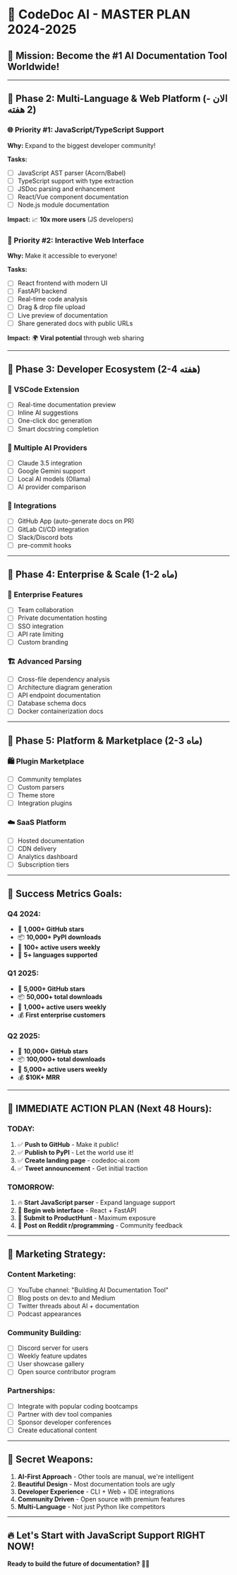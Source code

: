 # 🚀 CodeDoc AI - MASTER PLAN 2024-2025

## 🎯 **Mission: Become the #1 AI Documentation Tool Worldwide!**

---

## 📅 **Phase 2: Multi-Language & Web Platform** (الان - 2 هفته)

### **🌐 Priority #1: JavaScript/TypeScript Support**
**Why:** Expand to the biggest developer community!

**Tasks:**
- [ ] JavaScript AST parser (Acorn/Babel)
- [ ] TypeScript support with type extraction
- [ ] JSDoc parsing and enhancement
- [ ] React/Vue component documentation
- [ ] Node.js module documentation

**Impact:** 📈 **10x more users** (JS developers)

### **🎨 Priority #2: Interactive Web Interface**
**Why:** Make it accessible to everyone!

**Tasks:**
- [ ] React frontend with modern UI
- [ ] FastAPI backend
- [ ] Real-time code analysis
- [ ] Drag & drop file upload
- [ ] Live preview of documentation
- [ ] Share generated docs with public URLs

**Impact:** 🌍 **Viral potential** through web sharing

---

## 📅 **Phase 3: Developer Ecosystem** (2-4 هفته)

### **🔌 VSCode Extension**
- [ ] Real-time documentation preview
- [ ] Inline AI suggestions
- [ ] One-click doc generation
- [ ] Smart docstring completion

### **🤖 Multiple AI Providers**
- [ ] Claude 3.5 integration
- [ ] Google Gemini support
- [ ] Local AI models (Ollama)
- [ ] AI provider comparison

### **🔗 Integrations**
- [ ] GitHub App (auto-generate docs on PR)
- [ ] GitLab CI/CD integration
- [ ] Slack/Discord bots
- [ ] pre-commit hooks

---

## 📅 **Phase 4: Enterprise & Scale** (1-2 ماه)

### **💼 Enterprise Features**
- [ ] Team collaboration
- [ ] Private documentation hosting
- [ ] SSO integration
- [ ] API rate limiting
- [ ] Custom branding

### **🏗️ Advanced Parsing**
- [ ] Cross-file dependency analysis
- [ ] Architecture diagram generation
- [ ] API endpoint documentation
- [ ] Database schema docs
- [ ] Docker containerization docs

---

## 📅 **Phase 5: Platform & Marketplace** (2-3 ماه)

### **🛍️ Plugin Marketplace**
- [ ] Community templates
- [ ] Custom parsers
- [ ] Theme store
- [ ] Integration plugins

### **☁️ SaaS Platform**
- [ ] Hosted documentation
- [ ] CDN delivery
- [ ] Analytics dashboard
- [ ] Subscription tiers

---

## 🎯 **Success Metrics Goals:**

### **Q4 2024:**
- 🌟 **1,000+ GitHub stars**
- 📦 **10,000+ PyPI downloads**
- 👥 **100+ active users weekly**
- 💬 **5+ languages supported**

### **Q1 2025:**
- 🌟 **5,000+ GitHub stars**
- 📦 **50,000+ total downloads**
- 👥 **1,000+ active users weekly**
- 💰 **First enterprise customers**

### **Q2 2025:**
- 🌟 **10,000+ GitHub stars**
- 📦 **100,000+ total downloads**
- 👥 **5,000+ active users weekly**
- 💰 **$10K+ MRR**

---

## 🚀 **IMMEDIATE ACTION PLAN (Next 48 Hours):**

### **TODAY:**
1. ✅ **Push to GitHub** - Make it public!
2. ✅ **Publish to PyPI** - Let the world use it!
3. ✅ **Create landing page** - codedoc-ai.com
4. ✅ **Tweet announcement** - Get initial traction

### **TOMORROW:**
1. 🔥 **Start JavaScript parser** - Expand language support
2. 📱 **Begin web interface** - React + FastAPI
3. 📢 **Submit to ProductHunt** - Maximum exposure
4. 💬 **Post on Reddit r/programming** - Community feedback

---

## 🎪 **Marketing Strategy:**

### **Content Marketing:**
- [ ] YouTube channel: "Building AI Documentation Tool"
- [ ] Blog posts on dev.to and Medium
- [ ] Twitter threads about AI + documentation
- [ ] Podcast appearances

### **Community Building:**
- [ ] Discord server for users
- [ ] Weekly feature updates
- [ ] User showcase gallery
- [ ] Open source contributor program

### **Partnerships:**
- [ ] Integrate with popular coding bootcamps
- [ ] Partner with dev tool companies
- [ ] Sponsor developer conferences
- [ ] Create educational content

---

## 💎 **Secret Weapons:**

1. **AI-First Approach** - Other tools are manual, we're intelligent
2. **Beautiful Design** - Most documentation tools are ugly
3. **Developer Experience** - CLI + Web + IDE integrations
4. **Community Driven** - Open source with premium features
5. **Multi-Language** - Not just Python like competitors

---

## 🔥 **Let's Start with JavaScript Support RIGHT NOW!**

**Ready to build the future of documentation?** 🚀✨ 